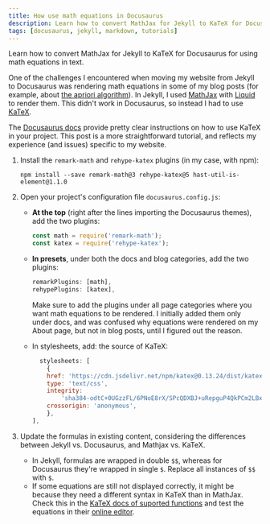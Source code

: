 ```yaml
---
title: How use math equations in Docusaurus
description: Learn how to convert MathJax for Jekyll to KaTeX for Docusaurus for using math equations in text.
tags: [docusaurus, jekyll, markdown, tutorials]
---
```


Learn how to convert MathJax for Jekyll to KaTeX for Docusaurus for using math equations in text.

<!--truncate-->

One of the challenges I encountered when moving my website from Jekyll to Docusaurus was rendering math equations in some of my blog posts (for example, about [the apriori algorithm](blog/2021-10-17-market-basket-analysis-with-apriori-algorithm.mdx)). In Jekyll, I used [MathJax](https://docs.mathjax.org/en/latest/index.html#) with [Liquid](https://shopify.github.io/liquid/) to render them. This didn't work in Docusaurus, so instead I had to use [KaTeX](https://katex.org/).

The [Docusaurus docs](https://docusaurus.io/docs/markdown-features/math-equations) provide pretty clear instructions on how to use KaTeX in your project. This post is a more straightforward tutorial, and reflects my experience (and issues) specific to my website.


1. Install the `remark-math` and `rehype-katex` plugins (in my case, with npm):
   
    `npm install --save remark-math@3 rehype-katex@5 hast-util-is-element@1.1.0`

2. Open your project's configuration file `docusaurus.config.js`:
   
   - **At the top** (right after the lines importing the Docusaurus themes), add the two plugins:

        ```javascript
        const math = require('remark-math');
        const katex = require('rehype-katex');
        ```
    
    - **In presets**, under both the docs and blog categories, add the two plugins:

        ```javascript
        remarkPlugins: [math],
        rehypePlugins: [katex],
        ```

        Make sure to add the plugins under all page categories where you want math equations to be rendered. I initially added them only under docs, and was confused why equations were rendered on my About page, but not in blog posts, until I figured out the reason.

    - In stylesheets, add: the source of KaTeX:

        ```javascript
          stylesheets: [
            {
            href: 'https://cdn.jsdelivr.net/npm/katex@0.13.24/dist/katex.min.css',
            type: 'text/css',
            integrity:
                'sha384-odtC+0UGzzFL/6PNoE8rX/SPcQDXBJ+uRepguP4QkPCm2LBxH3FA3y+fKSiJ+AmM',
            crossorigin: 'anonymous',
            },
        ],
        ```

3. Update the formulas in existing content, considering the differences between Jekyll vs. Docusaurus, and Mathjax vs. KaTeX.
   
   - In Jekyll, formulas are wrapped in double `$$`, whereas for Docusaurus they're wrapped in single `$`. Replace all instances of `$$` with `$`.
   - If some equations are still not displayed correctly, it might be because they need a different syntax in KaTeX than in MathJax. Check this in the [KaTeX docs of suported functions](https://katex.org/docs/supported.html) and test the equations in their [online editor](https://katex.org/#demo).

